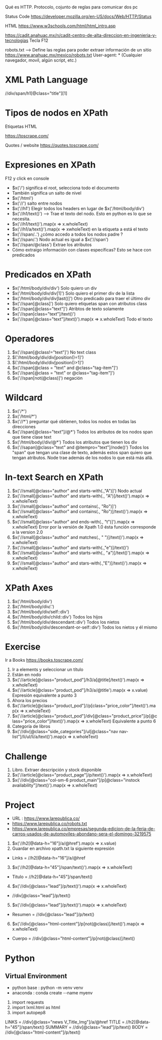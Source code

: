 

Qué es HTTP. Protocolo, cojunto de reglas para comunicar dos pc

Status Code
https://developer.mozilla.org/en-US/docs/Web/HTTP/Status

HTML
https://www.w3schools.com/html/html_intro.asp


https://cadit.anahuac.mx/n/cadit-centro-de-alta-direccion-en-ingenieria-y-tecnologias
Tecla F12

robots.txt --> Define las reglas para poder extraer información de un sitio
https://www.anahuac.mx/mexico/robots.txt
User-agent: *  (Cualquier navegador, movil, algún script, etc.)


# XML Path Language
//div/span/h1[@class="title"][1]

# Tipos de nodos en XPath
Etiquetas HTML


https://toscrape.com/

Quotes / website
https://quotes.toscrape.com/

# Expresiones en XPath
F12 y click en console

- $x('/')  significa el root, selecciona todo el documento
- También significa un salto de nivel
- $x('/html')
- $x('//') salto entre nodos
- $x('//h1') Elegir todos los  headers en lugar de $x('/html/body/div')
- $x('//h1/text()')   --> Trae el texto del nodo. Esto en python es lo que se necesita.
- $x('//h1/text()').map(x => x.wholeText)
- $x('//h1/a/text()').map(x => xwholeText)  en la etiqueta a está el texto
- $x('//span/..')   ¿cómo accedo a todos los nodos padre ?	      
- $x('//span/.')   Nodo actual			  es igual a $x('//span')
- $x('//span/@class')   Extrae los atributos
- Cómo extraigo información con clases específicas? Esto se hace con predicados

# Predicados en XPath
- $x('/html/body/div/div')   Solo quiero un div
- $x('/html/body/div/div[1]')  Solo quiero el primer div de la lista
- $x('/html/body/div/div[last()]')  Otro predicado para traer el último div
- $x('//span[@class]')  Solo quiero etiquetas span con atributos class
- $x('//span[@class="text"]')   Atribtos de texto solamente
- $x('//span[class="text"]/text()')
- $x('//span[@class="text"]/text()').map(x => x.wholeText)  Todo el texto

# Operadores
1. $x('//span[@class!="text"]')  No text class
2. $('/html/body/div/div[position()=1]')
2. $('/html/body/div/div[position()>1]')
3. $x('//span[@class = "text" and @class="tag-item"]')
4. $x('//span[@class = "text" or @class="tag-item"]')
5. $x('//span[not(@class)]')  negación

# Wildcard
1. $x('/*')
2. $x('/html/*')
3. $x('//*')  preguntar qué obtienen, todos los nodos en todas las direcciones
4. $x('//span[@class="text"]/@*')  Todos los atributos de los nodos span que tiene clase text
5. $x('/html/body//div/@*') Todos los atributos que tienen los div
6. $x('//sapan[@class="text" and @itempro="text"]/node()') Todos los "span" que tengan una clase de texto, además estos span quiero que tengan atributos. Node trae además de los nodos lo que está más allá.

# In-text Search en XPath
1. $x('//small[@class="author" and starts-with(.,"A")]')  Nodo actual
2. $x('//small[@class="author" and starts-with(., "A")]/text()').map(x => x.wholeText)
3. $x('//small[@class="author" and contains(., "Ro")]')
4. $x('//small[@class="author" and contains(., "Ro")]/text()').map(x => x.wholeText)
5. $x('//small[@class="author" and ends-with(., "t")]').map(x => x.wholeText)  Error por la versión de Xpath 1.0 ésta función corresponde a la version 2.0
6. $x('//small[@class="author" and matches(., " ")]/text()').map(x => x.wholeText)
7. $x('//small[@class="author" and starts-with(.,"e")]/text()')
8. $x('//small[@class="author" and starts-with(., "a")]/text()').map(x => x.wholeText)
9. $x('//small[@class="author" and stars-with(.,"E")]/text()').map(x => x.wholeText)

# XPath Axes
1. $x('/html/body/div')
2. $x('/html/body/div/.')
3. $x('/html/body/div/self::div')
4. $x('/html/body/div/child::div')  Todos los hijos
5. $x('/html/body/div/descendant::div') Todos los nietos
6. $x('/html/body/div/descendant-or-self::div') Todos los nietos y él mismo

# Exercise
Ir a Books https://books.toscrape.com/
1. Ir a elements y seleccionar un título
2. Están en nodo <a >
3. $x('//article[@class="product_pod"]/h3/a[@title]/text()').map(x => x.wholeText)
4. $x('//article[@class="product_pod"]/h3/a/@title').map(x => x.value) Expresión equivalente a punto 3
5. Ahora los precios
6. $x('//article[@class="product_pod"]//p[class="price_color"]/text()').map(x => x.wholeText)
7. $x('//article[@class="product_pod"]/div[@class="product_price"]/p[@class="price_color"]/text()').map(x => x.wholeText) Equivalente a punto 6
8. Categoría de libros
9. $x('//div[@class="side_categories"]/ul[@class="nav nav-list"]/li/ul/li/a/text()').map(x => x.wholeText)

# Challenge
1. Libro. Extraer descripción y stock disponible
2. $x('//article[@class="product_page"]/p/text()').map(x => x.wholeText) 
2. $x('//div[@class="col-sm-6 product_main"]/p[@class="instock availability"]/text()').map(x => x.wholeText)

# Project
- URL
    : https://www.larepublica.co/
- https://www.larepublica.co/robots.txt
- https://www.larepublica.co/empresas/segunda-edicion-de-la-feria-de-carros-usados-de-automoviles-abondano-sera-el-domingo-3219575

1. $x('//h2[@data-h="16"]/a/@href').map(x => x.value)
2. Guardar en archivo xpath.txt la siguiente expresión
  - Links = //h2[@data-h="16"]/a/@href
3. $x('//h2[@data-h="45"]/span/text()').map(x => x.wholeText)
  - Titulo = //h2[@data-h="45"]/span/text()
4. $x('//div[@class="lead"]/p/text()').map(x => x.wholeText)
  - //div[@class="lead"]/p/text()
5. $x('//div[@class="lead"]/p/text()').map(x => x.wholeText)
  - Resumen = //div[@class="lead"]/p/text()
6. $x('//div[@class="html-content"]/p[not(@class)]/text()').map(x => x.wholeText)
  - Cuerpo = //div[@class="html-content"]/p[not(@class)]/text()

# Python

## Virtual Environment
- python base
    : python -m venv venv
- anaconda
    : conda create --name myenv

1. import requests
2. import lxml.html as html
3. import autopep8

LINKS = //div[@class="news V_Title_Img"]/a/@href
TITLE = //h2[@data-h="45"]/span/text()
SUMMARY = //div[@class="lead"]/p/text()
BODY = //div[@class="html-content"]/p/text()